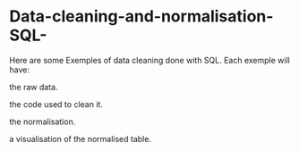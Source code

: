 # Data-cleaning-and-normalisation-SQL-
Here are some Exemples of data cleaning done with SQL.
Each exemple will have:

the raw data.

the code used to clean it.

the normalisation.

a visualisation of the normalised table.
